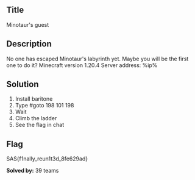 ## Title
Minotaur's guest

## Description
No one has escaped Minotaur's labyrinth yet. Maybe you will be the first one to do it?
Minecraft version 1.20.4
Server address: %ip%

## Solution
1. Install baritone
2. Type #goto 198 101 198
3. Wait
4. Climb the ladder
5. See the flag in chat

## Flag
SAS{f1nally_reun1t3d_8fe629ad}

**Solved by:** 39 teams